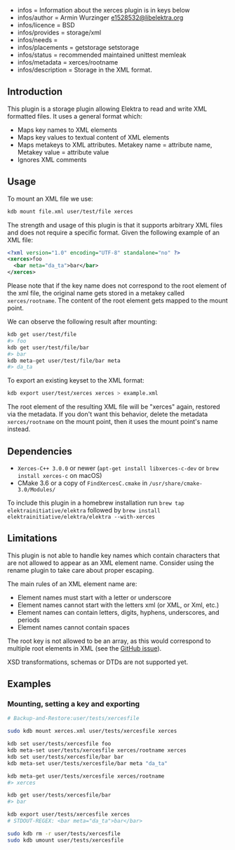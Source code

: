 - infos = Information about the xerces plugin is in keys below
- infos/author = Armin Wurzinger <e1528532@libelektra.org>
- infos/licence = BSD
- infos/provides = storage/xml
- infos/needs =
- infos/placements = getstorage setstorage
- infos/status = recommended maintained unittest memleak
- infos/metadata = xerces/rootname
- infos/description = Storage in the XML format.

## Introduction

This plugin is a storage plugin allowing Elektra to read and write XML
formatted files. It uses a general format which:

- Maps key names to XML elements
- Maps key values to textual content of XML elements
- Maps metakeys to XML attributes. Metakey name = attribute name, Metakey value
  = attribute value
- Ignores XML comments

## Usage

To mount an XML file we use:

```bash
kdb mount file.xml user/test/file xerces
```

The strength and usage of this plugin is that it supports arbitrary XML files and
does not require a specific format. Given the following example of an XML file:

```xml
<?xml version="1.0" encoding="UTF-8" standalone="no" ?>
<xerces>foo
  <bar meta="da_ta">bar</bar>
</xerces>
```

Please note that if the key name does not correspond to the root element of the xml
file, the original name gets stored in a metakey called `xerces/rootname`. The content
of the root element gets mapped to the mount point.

We can observe the following result after mounting:

```bash
kdb get user/test/file
#> foo
kdb get user/test/file/bar
#> bar
kdb meta-get user/test/file/bar meta
#> da_ta
```

To export an existing keyset to the XML format:

```bash
kdb export user/test/xerces xerces > example.xml
```

The root element of the resulting XML file will be "xerces" again, restored via the
metadata. If you don't want this behavior, delete the metadata `xerces/rootname` on
the mount point, then it uses the mount point's name instead.

## Dependencies

- `Xerces-C++ 3.0.0` or newer (`apt-get install libxerces-c-dev` or `brew install xerces-c` on macOS)
- CMake 3.6 or a copy of `FindXercesC.cmake` in
  `/usr/share/cmake-3.0/Modules/`

To include this plugin in a homebrew installation run `brew tap elektrainitiative/elektra` followed by `brew install elektrainitiative/elektra/elektra --with-xerces`

## Limitations

This plugin is not able to handle key names which contain characters that are not
allowed to appear as an XML element name. Consider using the rename plugin to
take care about proper escaping.

The main rules of an XML element name are:

- Element names must start with a letter or underscore
- Element names cannot start with the letters xml (or XML, or Xml, etc.)
- Element names can contain letters, digits, hyphens, underscores, and periods
- Element names cannot contain spaces

The root key is not allowed to be an array, as this would correspond to multiple
root elements in XML (see the
[GitHub issue](https://github.com/ElektraInitiative/libelektra/issues/1451)).

XSD transformations, schemas or DTDs are not supported yet.

## Examples

### Mounting, setting a key and exporting

```sh
# Backup-and-Restore:user/tests/xercesfile

sudo kdb mount xerces.xml user/tests/xercesfile xerces

kdb set user/tests/xercesfile foo
kdb meta-set user/tests/xercesfile xerces/rootname xerces
kdb set user/tests/xercesfile/bar bar
kdb meta-set user/tests/xercesfile/bar meta "da_ta"

kdb meta-get user/tests/xercesfile xerces/rootname
#> xerces

kdb get user/tests/xercesfile/bar
#> bar

kdb export user/tests/xercesfile xerces
# STDOUT-REGEX: <bar meta="da_ta">bar</bar>

sudo kdb rm -r user/tests/xercesfile
sudo kdb umount user/tests/xercesfile
```
